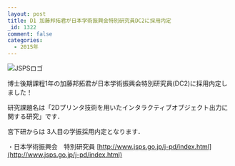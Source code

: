 ```yaml
---
layout: post
title: D1 加藤邦拓君が日本学術振興会特別研究員DC2に採用内定
_id: 1322
comment: false
categories:
  - 2015年
---
```


![JSPSロゴ](/wp-content/uploads/2015/10/JSPSロゴ.jpg)

博士後期課程1年の加藤邦拓君が日本学術振興会特別研究員(DC2)に採用内定しました！

研究課題名は「2Dプリンタ技術を用いたインタラクティブオブジェクト出力に関する研究」です．

宮下研からは 3人目の学振採用内定となります．

・日本学術振興会　特別研究員
[http://www.jsps.go.jp/j-pd/index.html](http://www.jsps.go.jp/j-pd/index.html)
